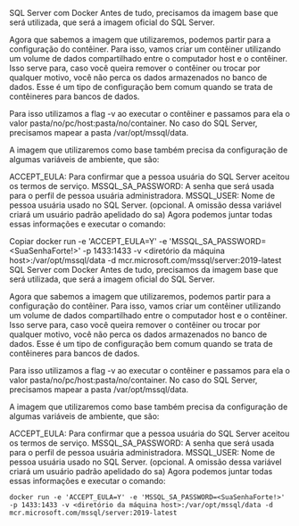 SQL Server com Docker
Antes de tudo, precisamos da imagem base que será utilizada, que será a imagem oficial do SQL Server.

Agora que sabemos a imagem que utilizaremos, podemos partir para a configuração do contêiner. Para isso, vamos criar um contêiner utilizando um volume de dados compartilhado entre o computador host e o contêiner. Isso serve para, caso você queira remover o contêiner ou trocar por qualquer motivo, você não perca os dados armazenados no banco de dados. Esse é um tipo de configuração bem comum quando se trata de contêineres para bancos de dados.

Para isso utilizamos a flag -v ao executar o contêiner e passamos para ela o valor pasta/no/pc/host:pasta/no/container. No caso do SQL Server, precisamos mapear a pasta /var/opt/mssql/data.

A imagem que utilizaremos como base também precisa da configuração de algumas variáveis de ambiente, que são:

ACCEPT_EULA: Para confirmar que a pessoa usuária do SQL Server aceitou os termos de serviço.
MSSQL_SA_PASSWORD: A senha que será usada para o perfil de pessoa usuária administradora.
MSSQL_USER: Nome de pessoa usuária usado no SQL Server. (opcional. A omissão dessa variável criará um usuário padrão apelidado do sa)
Agora podemos juntar todas essas informações e executar o comando:

Copiar
docker run -e 'ACCEPT_EULA=Y' -e 'MSSQL_SA_PASSWORD=<SuaSenhaForte!>' -p 1433:1433 -v <diretório da máquina host>:/var/opt/mssql/data -d mcr.microsoft.com/mssql/server:2019-latest
SQL Server com Docker
Antes de tudo, precisamos da imagem base que será utilizada, que será a imagem oficial do SQL Server.

Agora que sabemos a imagem que utilizaremos, podemos partir para a configuração do contêiner. Para isso, vamos criar um contêiner utilizando um volume de dados compartilhado entre o computador host e o contêiner. Isso serve para, caso você queira remover o contêiner ou trocar por qualquer motivo, você não perca os dados armazenados no banco de dados. Esse é um tipo de configuração bem comum quando se trata de contêineres para bancos de dados.

Para isso utilizamos a flag -v ao executar o contêiner e passamos para ela o valor pasta/no/pc/host:pasta/no/container. No caso do SQL Server, precisamos mapear a pasta /var/opt/mssql/data.

A imagem que utilizaremos como base também precisa da configuração de algumas variáveis de ambiente, que são:

ACCEPT_EULA: Para confirmar que a pessoa usuária do SQL Server aceitou os termos de serviço.
MSSQL_SA_PASSWORD: A senha que será usada para o perfil de pessoa usuária administradora.
MSSQL_USER: Nome de pessoa usuária usado no SQL Server. (opcional. A omissão dessa variável criará um usuário padrão apelidado do sa)
Agora podemos juntar todas essas informações e executar o comando:

```bdocdh
docker run -e 'ACCEPT_EULA=Y' -e 'MSSQL_SA_PASSWORD=<SuaSenhaForte!>' -p 1433:1433 -v <diretório da máquina host>:/var/opt/mssql/data -d mcr.microsoft.com/mssql/server:2019-latest
```